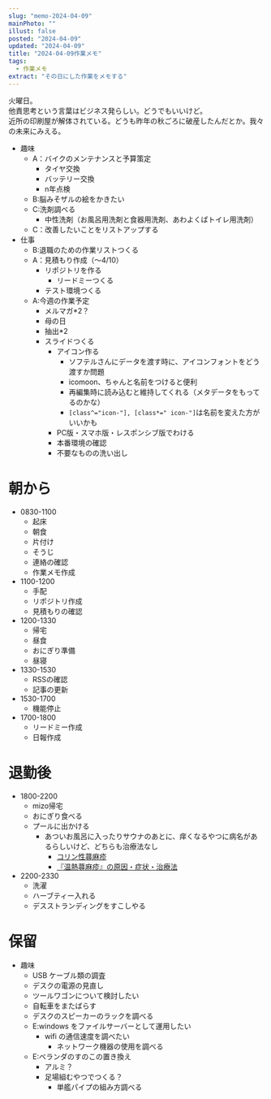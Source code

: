 ```yaml
---
slug: "memo-2024-04-09"
mainPhoto: ""
illust: false
posted: "2024-04-09"
updated: "2024-04-09"
title: "2024-04-09作業メモ"
tags:
  - 作業メモ
extract: "その日にした作業をメモする"
---
```


火曜日。  
他責思考という言葉はビジネス発らしい。どうでもいいけど。  
近所の印刷屋が解体されている。どうも昨年の秋ごろに破産したんだとか。我々の未来にみえる。

- 趣味
  - A：バイクのメンテナンスと予算策定
    - タイヤ交換
    - バッテリー交換
    - n年点検
  - B:脳みそザルの絵をかきたい
  - C:洗剤調べる
    - 中性洗剤（お風呂用洗剤と食器用洗剤、あわよくばトイレ用洗剤）
  - C：改善したいことをリストアップする
- 仕事
  - B:退職のための作業リストつくる
  - A：見積もり作成（〜4/10）
    - リポジトリを作る
      - リードミーつくる
    - テスト環境つくる    
  - A:今週の作業予定
    - メルマガ*2？
    - 母の日
    - 抽出*2
    - スライドつくる
      - アイコン作る
        - ソフテルさんにデータを渡す時に、アイコンフォントをどう渡すか問題
        - icomoon、ちゃんと名前をつけると便利
        - 再編集時に読み込むと維持してくれる（メタデータをもってるのかな）
        - `[class^="icon-"], [class*=" icon-"]`は名前を変えた方がいいかも
      - PC版・スマホ版・レスポンシブ版でわける
      - 本番環境の確認
      - 不要なものの洗い出し

# 朝から

- 0830-1100
  - 起床
  - 朝食
  - 片付け
  - そうじ
  - 連絡の確認
  - 作業メモ作成
- 1100-1200
  - 手配
  - リポジトリ作成
  - 見積もりの確認
- 1200-1330
  - 帰宅
  - 昼食
  - おにぎり準備
  - 昼寝
- 1330-1530
  - RSSの確認
  - 記事の更新
- 1530-1700
  - 機能停止
- 1700-1800
  - リードミー作成
  - 日報作成  

# 退勤後

- 1800-2200
  - mizo帰宅
  - おにぎり食べる
  - プールに出かける
    - あついお風呂に入ったりサウナのあとに、痒くなるやつに病名があるらしいけど、どちらも治療法なし
      - [コリン性蕁麻疹](https://www.dermatol.or.jp/qa/qa9/q06.html#:~:text=%E5%85%A5%E6%B5%B4%E3%82%84%E9%81%8B%E5%8B%95%E3%81%AA%E3%81%A9%E3%80%81%E4%BD%93,%E5%B0%8F%E3%81%95%E3%81%84%E3%81%93%E3%81%A8%E3%81%8C%E7%89%B9%E5%BE%B4%E3%81%A7%E3%81%99%E3%80%82)
      - [『温熱蕁麻疹』の原因・症状・治療法](https://hc.mt-pharma.co.jp/hifunokoto/solution/1237)
- 2200-2330
  - 洗濯
  - ハーブティー入れる
  - デスストランディングをすこしやる

# 保留

- 趣味
  - USB ケーブル類の調査
  - デスクの電源の見直し
  - ツールワゴンについて検討したい
  - 自転車をまたばらす
  - デスクのスピーカーのラックを調べる
  - E:windows をファイルサーバーとして運用したい
    - wifi の通信速度を調べたい
      - ネットワーク機器の使用を調べる
  - E:ベランダのすのこの置き換え
    - アルミ？
    - 足場組むやつでつくる？
      - 単艦パイプの組み方調べる
